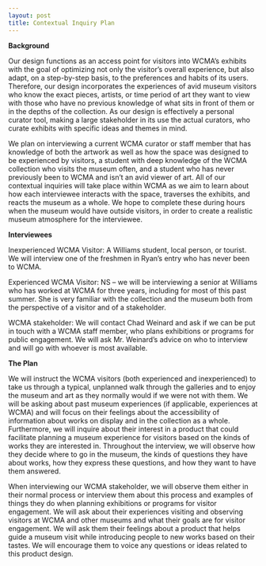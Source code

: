 ```yaml
---
layout: post
title: Contextual Inquiry Plan
---
```


**Background**

Our design functions as an access point for visitors into WCMA’s exhibits with the goal of optimizing not only the visitor’s overall experience, but also adapt, on a step-by-step basis, to the preferences and habits of its users.  Therefore, our design incorporates the experiences of avid museum visitors who know the exact pieces, artists, or time period of art they want to view with those who have no previous knowledge of what sits in front of them or in the depths of the collection.  As our design is effectively a personal curator tool, making a large stakeholder in its use the actual curators, who curate exhibits with specific ideas and themes in mind.  

We plan on interviewing a current WCMA curator or staff member that has knowledge of both the artwork as well as how the space was designed to be experienced by visitors, a student with deep knowledge of the WCMA collection who visits the museum often, and a student who has never previously been to WCMA and isn’t an avid viewer of art.  All of our contextual inquiries will take place within WCMA as we aim to learn about how each interviewee interacts with the space, traverses the exhibits, and reacts the museum as a whole.  We hope to complete these during hours when the museum would have outside visitors, in order to create a realistic museum atmosphere for the interviewee.


**Interviewees**
 
Inexperienced WCMA Visitor: A Williams student, local person, or tourist. We will interview one of the freshmen in Ryan’s entry who has never been to WCMA.
 
Experienced WCMA Visitor: NS – we will be interviewing a senior at Williams who has worked at WCMA for three years, including for most of this past summer. She is very familiar with the collection and the museum both from the perspective of a visitor and of a stakeholder. 
 
WCMA stakeholder: We will contact Chad Weinard and ask if we can be put in touch with a WCMA staff member, who plans exhibitions or programs for public engagement. We will ask Mr. Weinard’s advice on who to interview and will go with whoever is most available.

**The Plan**

We will instruct the WCMA visitors (both experienced and inexperienced) to take us through a typical, unplanned walk through the galleries and to enjoy the museum and art as they normally would if we were not with them. We will be asking about past museum experiences (if applicable, experiences at WCMA) and will focus on their feelings about the accessibility of information about works on display and in the collection as a whole. Furthermore, we will inquire about their interest in a product that could facilitate planning a museum experience for visitors based on the kinds of works they are interested in. Throughout the interview, we will observe how they decide where to go in the museum, the kinds of questions they have about works, how they express these questions, and how they want to have them answered.

When interviewing our WCMA stakeholder, we will observe them either in their normal process or interview them about this process and examples of things they do when planning exhibitions or programs for visitor engagement. We will ask about their experiences visiting and observing visitors at WCMA and other museums and what their goals are for visitor engagement. We will ask them their feelings about a product that helps guide a museum visit while introducing people to new works based on their tastes. We will encourage them to voice any questions or ideas related to this product design.

